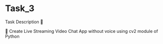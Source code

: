 # Task_3
Task Description 📄

📌 Create Live Streaming Video Chat App without voice using cv2 module of Python
